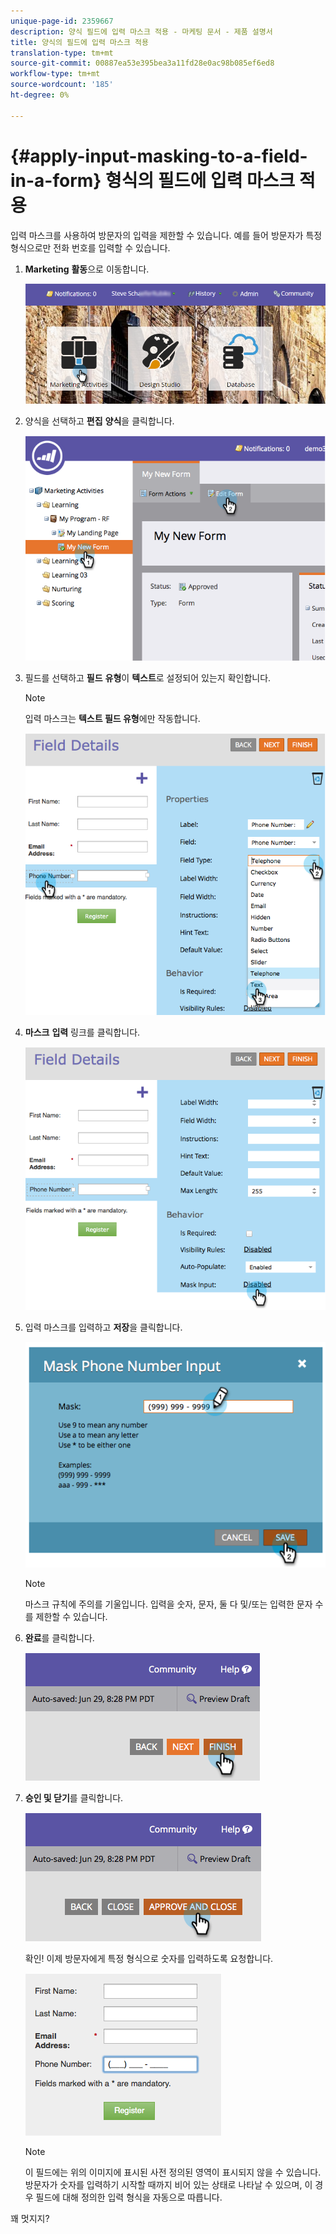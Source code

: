 ```yaml
---
unique-page-id: 2359667
description: 양식 필드에 입력 마스크 적용 - 마케팅 문서 - 제품 설명서
title: 양식의 필드에 입력 마스크 적용
translation-type: tm+mt
source-git-commit: 00887ea53e395bea3a11fd28e0ac98b085ef6ed8
workflow-type: tm+mt
source-wordcount: '185'
ht-degree: 0%

---
```



# {#apply-input-masking-to-a-field-in-a-form} 형식의 필드에 입력 마스크 적용

입력 마스크를 사용하여 방문자의 입력을 제한할 수 있습니다. 예를 들어 방문자가 특정 형식으로만 전화 번호를 입력할 수 있습니다.

1. **Marketing** **활동**&#x200B;으로 이동합니다.

   ![](assets/login-marketing-activities-4.png)

1. 양식을 선택하고 **편집** **양식**&#x200B;을 클릭합니다.

   ![](assets/image2014-9-15-13-3a40-3a44.png)

1. 필드를 선택하고 **필드** **유형**&#x200B;이 **텍스트**&#x200B;로 설정되어 있는지 확인합니다.

   >[!NOTE]
   >
   >입력 마스크는 **텍스트 필드 유형**&#x200B;에만 작동합니다.

   ![](assets/image2014-9-15-13-3a40-3a53.png)

1. **마스크** **입력** 링크를 클릭합니다.

   ![](assets/image2014-9-15-13-3a41-3a3.png)

1. 입력 마스크를 입력하고 **저장**&#x200B;을 클릭합니다.

   ![](assets/image2014-9-15-13-3a41-3a14.png)

   >[!NOTE]
   >
   >마스크 규칙에 주의를 기울입니다. 입력을 숫자, 문자, 둘 다 및/또는 입력한 문자 수를 제한할 수 있습니다.

1. **완료**&#x200B;를 클릭합니다.

   ![](assets/image2014-9-15-13-3a41-3a22.png)

1. **승인 및 닫기**&#x200B;를 클릭합니다.

   ![](assets/image2014-9-15-13-3a41-3a28.png)

   확인! 이제 방문자에게 특정 형식으로 숫자를 입력하도록 요청합니다.

   ![](assets/image2014-9-15-13-3a41-3a39.png)

   >[!NOTE]
   >
   >이 필드에는 위의 이미지에 표시된 사전 정의된 영역이 표시되지 않을 수 있습니다. 방문자가 숫자를 입력하기 시작할 때까지 비어 있는 상태로 나타날 수 있으며, 이 경우 필드에 대해 정의한 입력 형식을 자동으로 따릅니다.

꽤 멋지지?
